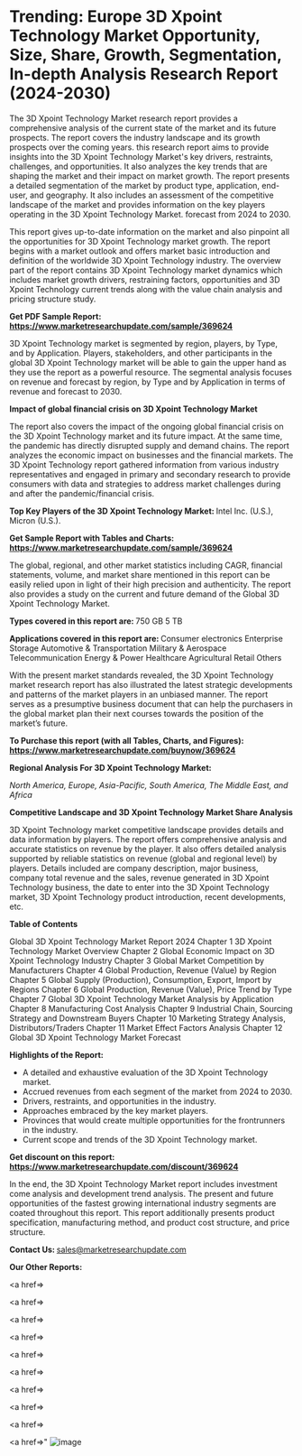 # Trending: Europe 3D Xpoint Technology Market Opportunity, Size, Share, Growth, Segmentation, In-depth Analysis Research Report (2024-2030)

The 3D Xpoint Technology Market research report provides a comprehensive analysis of the current state of the market and its future prospects. The report covers the industry landscape and its growth prospects over the coming years. this research report aims to provide insights into the 3D Xpoint Technology Market's key drivers, restraints, challenges, and opportunities. It also analyzes the key trends that are shaping the market and their impact on market growth. The report presents a detailed segmentation of the market by product type, application, end-user, and geography. It also includes an assessment of the competitive landscape of the market and provides information on the key players operating in the 3D Xpoint Technology Market. forecast from 2024 to 2030.

This report gives up-to-date information on the market and also pinpoint all the opportunities for 3D Xpoint Technology market growth. The report begins with a market outlook and offers market basic introduction and definition of the worldwide 3D Xpoint Technology industry. The overview part of the report contains 3D Xpoint Technology market dynamics which includes market growth drivers, restraining factors, opportunities and 3D Xpoint Technology current trends along with the value chain analysis and pricing structure study.

<strong><b>Get PDF Sample Report: <a href=https://www.marketresearchupdate.com/sample/369624>https://www.marketresearchupdate.com/sample/369624</a></b></strong>

3D Xpoint Technology market is segmented by region, players, by Type, and by Application. Players, stakeholders, and other participants in the global 3D Xpoint Technology market will be able to gain the upper hand as they use the report as a powerful resource. The segmental analysis focuses on revenue and forecast by region, by Type and by Application in terms of revenue and forecast to 2030.

<strong><b>Impact of global financial crisis on 3D Xpoint Technology Market</b></strong>

The report also covers the impact of the ongoing global financial crisis on the 3D Xpoint Technology market and its future impact. At the same time, the pandemic has directly disrupted supply and demand chains. The report analyzes the economic impact on businesses and the financial markets. The 3D Xpoint Technology report gathered information from various industry representatives and engaged in primary and secondary research to provide consumers with data and strategies to address market challenges during and after the pandemic/financial crisis.

<strong><b>Top Key Players of the 3D Xpoint Technology Market:
</b></strong>Intel Inc. (U.S.), Micron (U.S.).<strong><b>
</b></strong>

<strong><b>Get Sample Report with Tables and Charts: <a href=https://www.marketresearchupdate.com/sample/369624>https://www.marketresearchupdate.com/sample/369624</a></b></strong>

The global, regional, and other market statistics including CAGR, financial statements, volume, and market share mentioned in this report can be easily relied upon in light of their high precision and authenticity. The report also provides a study on the current and future demand of the Global 3D Xpoint Technology Market.

<strong><b>Types covered in this report are:
</b></strong>750 GB
5 TB<strong><b>
</b></strong>

<strong><b>Applications covered in this report are:
</b></strong>Consumer electronics
Enterprise Storage
Automotive & Transportation
Military & Aerospace
Telecommunication
Energy & Power
Healthcare
Agricultural
Retail
Others<strong><b>
</b></strong>

With the present market standards revealed, the 3D Xpoint Technology market research report has also illustrated the latest strategic developments and patterns of the market players in an unbiased manner. The report serves as a presumptive business document that can help the purchasers in the global market plan their next courses towards the position of the market’s future.

<strong><b>To Purchase this report (with all Tables, Charts, and Figures): <a href=https://www.marketresearchupdate.com/buynow/369624>https://www.marketresearchupdate.com/buynow/369624</a></b></strong>

<strong><b>Regional Analysis For 3D Xpoint Technology Market:</b></strong>

<em><i>North America, Europe, Asia-Pacific, South America, The Middle East, and Africa</i></em>

<strong><b>Competitive Landscape and 3D Xpoint Technology Market Share Analysis</b></strong>

3D Xpoint Technology market competitive landscape provides details and data information by players. The report offers comprehensive analysis and accurate statistics on revenue by the player. It also offers detailed analysis supported by reliable statistics on revenue (global and regional level) by players. Details included are company description, major business, company total revenue and the sales, revenue generated in 3D Xpoint Technology business, the date to enter into the 3D Xpoint Technology market, 3D Xpoint Technology product introduction, recent developments, etc.

<strong><b>Table of Contents</b></strong>

Global 3D Xpoint Technology Market Report 2024
Chapter 1 3D Xpoint Technology Market Overview
Chapter 2 Global Economic Impact on 3D Xpoint Technology Industry
Chapter 3 Global Market Competition by Manufacturers
Chapter 4 Global Production, Revenue (Value) by Region
Chapter 5 Global Supply (Production), Consumption, Export, Import by Regions
Chapter 6 Global Production, Revenue (Value), Price Trend by Type
Chapter 7 Global 3D Xpoint Technology Market Analysis by Application
Chapter 8 Manufacturing Cost Analysis
Chapter 9 Industrial Chain, Sourcing Strategy and Downstream Buyers
Chapter 10 Marketing Strategy Analysis, Distributors/Traders
Chapter 11 Market Effect Factors Analysis
Chapter 12 Global 3D Xpoint Technology Market Forecast

<strong><b>Highlights of the Report:</b></strong>

- A detailed and exhaustive evaluation of the 3D Xpoint Technology market.
- Accrued revenues from each segment of the market from 2024 to 2030.
- Drivers, restraints, and opportunities in the industry.
- Approaches embraced by the key market players.
- Provinces that would create multiple opportunities for the frontrunners in the industry.
- Current scope and trends of the 3D Xpoint Technology market.

<strong><b>Get discount on this report: <a href=https://www.marketresearchupdate.com/discount/369624>https://www.marketresearchupdate.com/discount/369624</a></b></strong>

In the end, the 3D Xpoint Technology Market report includes investment come analysis and development trend analysis. The present and future opportunities of the fastest growing international industry segments are coated throughout this report. This report additionally presents product specification, manufacturing method, and product cost structure, and price structure.

<strong><b>Contact Us:
</b></strong>sales@marketresearchupdate.com

<strong>Our Other Reports:</strong>

<a href=></a>

<a href=></a>

<a href=></a>

<a href=></a>

<a href=></a>

<a href=></a>

<a href=></a>

<a href=></a>

<a href=></a>

<a href=></a>"
![image](https://github.com/Gayatrikarjule/Market-Analysis-360/assets/97346546/e1b1bd52-21be-465f-9a0d-55b01b85d180)
